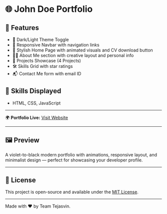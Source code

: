 
# 🌐 John Doe Portfolio


## 🚀 Features

- 🌙 Dark/Light Theme Toggle
- 🧭 Responsive Navbar with navigation links
- 💼 Stylish Home Page with animated visuals and CV download button
- 🧑‍💻 About Me section with creative layout and personal info
- 📁 Projects Showcase (4 Projects)
- 🛠️ Skills Grid with star ratings
- 📬 Contact Me form with email ID




## 🧠 Skills Displayed

- HTML, CSS, JavaScript


---


🌍 **Portfolio Live:** [Visit Website](https://piyushrajyadav.github.io/Srijan25_SnapSyntax_-Tejasvin-/)

---

## 🖼️ Preview

A violet-to-black modern portfolio with animations, responsive layout, and minimalist design — perfect for showcasing your developer profile.

---

## 📄 License

This project is open-source and available under the [MIT License](LICENSE).

---


Made with ❤️ by Team Tejasvin.  


